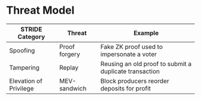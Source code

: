 # Threat Model

| STRIDE Category | Threat | Example |
|-----------------|--------|---------|
| Spoofing | Proof forgery | Fake ZK proof used to impersonate a voter |
| Tampering | Replay | Reusing an old proof to submit a duplicate transaction |
| Elevation of Privilege | MEV-sandwich | Block producers reorder deposits for profit |
